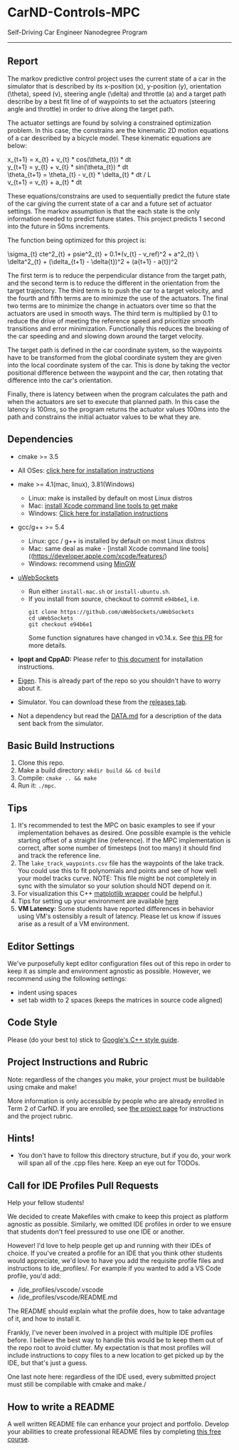 # CarND-Controls-MPC
Self-Driving Car Engineer Nanodegree Program

---
## Report

The markov predictive control project uses the current state of a car in the simulator that is described by its x-position (x), y-position (y), orientation (\theta), speed (v), steering angle (\delta) and throttle (a) and a target path describe by a best fit line of of waypoints to set the actuators (steering angle and throttle) in order to drive along the target path.

The actuator settings are found by solving a constrained optimization problem.  In this case, the constrains are the kinematic 2D motion equations of a car described by a bicycle model.  These kinematic equations are below:

x_{t+1} = x_{t} + v_{t} * cos(\theta_{t}) * dt  
y_{t+1} = y_{t} + v_{t} * sin(\theta_{t}) * dt  
\theta_{t+1} = \theta_{t} - v_{t} * \delta_{t} * dt / L  
v_{t+1} = v_{t} + a_{t} * dt  

These equations/constrains are used to sequentially predict the future state of the car giving the current state of a car and a future set of actuator settings.  The markov assumption is that the each state is the only information needed to predict future states.  This project predicts 1 second into the future in 50ms increments.    

The function being optimized for this project is:

\sigma_{t} cte^2_{t} + psie^2_{t} + 0.1*(v_{t} - v_ref)^2 + a^2_{t} \\
    \delta^2_{t} + (\delta_{t+1} - \delta{t})^2 + (a{t+1} - a{t})^2

The first term is to reduce the perpendicular distance from the target path, and the second term is to reduce the different in the orientation from the target trajectory.  The third term is to push the car to a target velocity, and the fourth and fifth terms are to minimize the use of the actuators.   The final two terms are to minimize the change in actuators over time so that the actuators are used in smooth ways.  The third term is multiplied by 0.1 to reduce the drive of meeting the reference speed and prioritize smooth transitions and error minimization. Functionally this reduces the breaking of the car speeding and and slowing down around the target velocity.

The target path is defined in the car coordinate system, so the waypoints have to be transformed from the global coordinate system they are given  into the local coordinate system of the car.  This is done by taking the vector positional difference between the waypoint and the car, then rotating that difference into the car's orientation.   

Finally, there is latency between when the program calculates the path and when the actuators are set to execute that planned path.  In this case the latency is 100ms, so the program returns the actuator values 100ms into the path and constrains the initial actuator values to be what they are.


## Dependencies

* cmake >= 3.5
 * All OSes: [click here for installation instructions](https://cmake.org/install/)
* make >= 4.1(mac, linux), 3.81(Windows)
  * Linux: make is installed by default on most Linux distros
  * Mac: [install Xcode command line tools to get make](https://developer.apple.com/xcode/features/)
  * Windows: [Click here for installation instructions](http://gnuwin32.sourceforge.net/packages/make.htm)
* gcc/g++ >= 5.4
  * Linux: gcc / g++ is installed by default on most Linux distros
  * Mac: same deal as make - [install Xcode command line tools]((https://developer.apple.com/xcode/features/)
  * Windows: recommend using [MinGW](http://www.mingw.org/)
* [uWebSockets](https://github.com/uWebSockets/uWebSockets)
  * Run either `install-mac.sh` or `install-ubuntu.sh`.
  * If you install from source, checkout to commit `e94b6e1`, i.e.
    ```
    git clone https://github.com/uWebSockets/uWebSockets
    cd uWebSockets
    git checkout e94b6e1
    ```
    Some function signatures have changed in v0.14.x. See [this PR](https://github.com/udacity/CarND-MPC-Project/pull/3) for more details.

* **Ipopt and CppAD:** Please refer to [this document](https://github.com/udacity/CarND-MPC-Project/blob/master/install_Ipopt_CppAD.md) for installation instructions.
* [Eigen](http://eigen.tuxfamily.org/index.php?title=Main_Page). This is already part of the repo so you shouldn't have to worry about it.
* Simulator. You can download these from the [releases tab](https://github.com/udacity/self-driving-car-sim/releases).
* Not a dependency but read the [DATA.md](./DATA.md) for a description of the data sent back from the simulator.


## Basic Build Instructions

1. Clone this repo.
2. Make a build directory: `mkdir build && cd build`
3. Compile: `cmake .. && make`
4. Run it: `./mpc`.

## Tips

1. It's recommended to test the MPC on basic examples to see if your implementation behaves as desired. One possible example
is the vehicle starting offset of a straight line (reference). If the MPC implementation is correct, after some number of timesteps
(not too many) it should find and track the reference line.
2. The `lake_track_waypoints.csv` file has the waypoints of the lake track. You could use this to fit polynomials and points and see of how well your model tracks curve. NOTE: This file might be not completely in sync with the simulator so your solution should NOT depend on it.
3. For visualization this C++ [matplotlib wrapper](https://github.com/lava/matplotlib-cpp) could be helpful.)
4.  Tips for setting up your environment are available [here](https://classroom.udacity.com/nanodegrees/nd013/parts/40f38239-66b6-46ec-ae68-03afd8a601c8/modules/0949fca6-b379-42af-a919-ee50aa304e6a/lessons/f758c44c-5e40-4e01-93b5-1a82aa4e044f/concepts/23d376c7-0195-4276-bdf0-e02f1f3c665d)
5. **VM Latency:** Some students have reported differences in behavior using VM's ostensibly a result of latency.  Please let us know if issues arise as a result of a VM environment.

## Editor Settings

We've purposefully kept editor configuration files out of this repo in order to
keep it as simple and environment agnostic as possible. However, we recommend
using the following settings:

* indent using spaces
* set tab width to 2 spaces (keeps the matrices in source code aligned)

## Code Style

Please (do your best to) stick to [Google's C++ style guide](https://google.github.io/styleguide/cppguide.html).

## Project Instructions and Rubric

Note: regardless of the changes you make, your project must be buildable using
cmake and make!

More information is only accessible by people who are already enrolled in Term 2
of CarND. If you are enrolled, see [the project page](https://classroom.udacity.com/nanodegrees/nd013/parts/40f38239-66b6-46ec-ae68-03afd8a601c8/modules/f1820894-8322-4bb3-81aa-b26b3c6dcbaf/lessons/b1ff3be0-c904-438e-aad3-2b5379f0e0c3/concepts/1a2255a0-e23c-44cf-8d41-39b8a3c8264a)
for instructions and the project rubric.

## Hints!

* You don't have to follow this directory structure, but if you do, your work
  will span all of the .cpp files here. Keep an eye out for TODOs.

## Call for IDE Profiles Pull Requests

Help your fellow students!

We decided to create Makefiles with cmake to keep this project as platform
agnostic as possible. Similarly, we omitted IDE profiles in order to we ensure
that students don't feel pressured to use one IDE or another.

However! I'd love to help people get up and running with their IDEs of choice.
If you've created a profile for an IDE that you think other students would
appreciate, we'd love to have you add the requisite profile files and
instructions to ide_profiles/. For example if you wanted to add a VS Code
profile, you'd add:

* /ide_profiles/vscode/.vscode
* /ide_profiles/vscode/README.md

The README should explain what the profile does, how to take advantage of it,
and how to install it.

Frankly, I've never been involved in a project with multiple IDE profiles
before. I believe the best way to handle this would be to keep them out of the
repo root to avoid clutter. My expectation is that most profiles will include
instructions to copy files to a new location to get picked up by the IDE, but
that's just a guess.

One last note here: regardless of the IDE used, every submitted project must
still be compilable with cmake and make./

## How to write a README
A well written README file can enhance your project and portfolio.  Develop your abilities to create professional README files by completing [this free course](https://www.udacity.com/course/writing-readmes--ud777).
